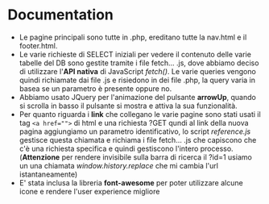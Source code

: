# Documentation

- Le pagine principali sono tutte in .php, ereditano tutte la nav.html e il footer.html.
- Le varie richieste di SELECT iniziali per vedere il contenuto delle varie tabelle del DB sono gestite tramite i file fetch... .js, dove abbiamo deciso di utilizzare l'**API nativa** di JavaScript *fetch()*.  Le varie queries vengono quindi richiamate dai file .js e risiedono in dei file .php, la query varia in basea se un parametro è presente oppure no.
- Abbiamo usato JQuery per l'animazione del pulsante **arrowUp**, quando si scrolla in basso il pulsante si mostra e attiva la sua funzionalità.
- Per quanto riguarda i **link** che collegano le varie pagine sono stati usati il tag `<a href="">` di html e una richiesta ?GET qundi al link della nuova pagina aggiungiamo un parametro identificativo, lo script *reference.js* gestisce questa chiamata e richiama i file fetch... .js che capiscono che c'è una richiesta specifica e quindi gestiscono l'intero processo.(**Attenzione** per rendere invisibile sulla barra di ricerca il ?id=1 usiamo un una chiamata *window.history.replace* che mi cambia l'url istantaneamente)
- E' stata  inclusa la libreria **font-awesome** per poter utilizzare alcune icone e rendere l'user experience migliore